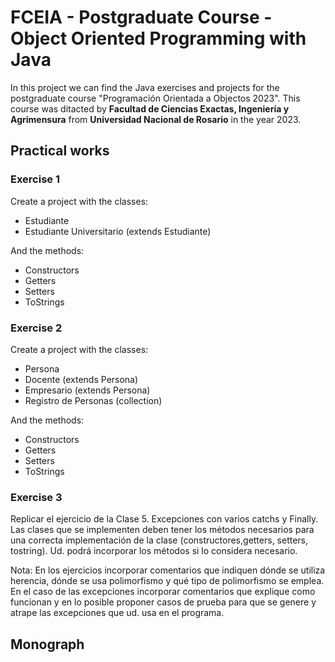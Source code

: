 # FCEIA - Postgraduate Course - Object Oriented Programming with Java

In this project we can find the Java exercises and projects for the postgraduate course "Programación Orientada a Objectos 2023". This course was ditacted by **Facultad de Ciencias Exactas, Ingeniería y Agrimensura** from **Universidad Nacional de Rosario** in the year 2023.

## Practical works

### Exercise 1

Create a project with the classes:

- Estudiante
- Estudiante Universitario (extends Estudiante)

And the methods:

- Constructors
- Getters
- Setters
- ToStrings

### Exercise 2

Create a project with the classes:

- Persona
- Docente (extends Persona)
- Empresario (extends Persona)
- Registro de Personas (collection)

And the methods:

- Constructors
- Getters
- Setters
- ToStrings

### Exercise 3

Replicar el ejercicio de la Clase 5. Excepciones con varios catchs y Finally. Las clases que se implementen deben tener los métodos necesarios para una correcta implementación de la clase (constructores,getters, setters, tostring). Ud. podrá incorporar los métodos si lo considera necesario.

Nota: En los ejercicios incorporar comentarios que indiquen dónde se utiliza herencia, dónde se usa polimorfismo y qué tipo de polimorfismo se emplea. En el caso de las excepciones incorporar comentarios que explique como funcionan y en lo posible proponer casos de prueba para que se genere y atrape las excepciones que ud. usa en el programa.

## Monograph
